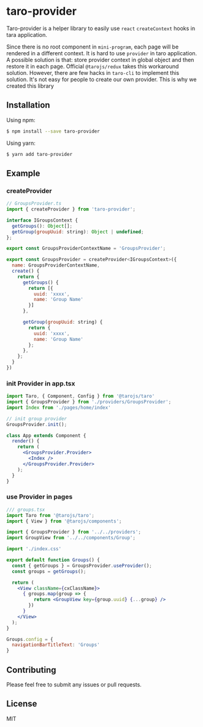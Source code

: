 # taro-provider

Taro-provider is a helper library to easily use `react` `createContext` hooks in tara application.

Since there is no root component in `mini-program`, each page will be rendered in a different context. It is hard to use `provider` in taro application. A possible solution is that: store provider context in global object and then restore it in each page. Official `@tarojs/redux` takes this workaround solution. However, there are few hacks in `taro-cli` to implement this solution. It's not easy for people to create our own provider. This is why we created this library

## Installation

Using npm:

```sh
$ npm install --save taro-provider
```

Using yarn:

```sh
$ yarn add taro-provider
```

## Example

### createProvider


```jsx
// GroupsProvider.ts
import { createProvider } from 'taro-provider';

interface IGroupsContext {
  getGroups(): Object[];
  getGroup(groupUuid: string): Object | undefined;
};

export const GroupsProviderContextName = 'GroupsProvider';

export const GroupsProvider = createProvider<IGroupsContext>({
  name: GroupsProviderContextName,
  create() {
    return {
      getGroups() {
        return [{
          uuid: 'xxxx',
          name: 'Group Name'
        }]
      },

      getGroup(groupUuid: string) {
        return {
          uuid: 'xxxx',
          name: 'Group Name'
        };
      },
    };
  }
})
```

### init Provider in app.tsx
```jsx
import Taro, { Component, Config } from '@tarojs/taro'
import { GroupsProvider } from './providers/GroupsProvider';
import Index from './pages/home/index'

// init group provider
GroupsProvider.init();

class App extends Component {
  render() {
    return (
      <GroupsProvider.Provider>
        <Index />
      </GroupsProvider.Provider>
    );
  }
}
```

### use Provider in pages

```jsx
/// groups.tsx
import Taro from '@tarojs/taro';
import { View } from '@tarojs/components';

import { GroupsProvider } from '../../providers';
import GroupView from '../../components/Group';

import './index.css'

export default function Groups() {
  const { getGroups } = GroupsProvider.useProvider();
  const groups = getGroups();

  return (
    <View className={cxClassName}>
      { groups.map(group => {
          return <GroupView key={group.uuid} {...group} />
        })
      }
    </View>
  );
}

Groups.config = {
  navigationBarTitleText: 'Groups'
}

```


## Contributing

Please feel free to submit any issues or pull requests.

## License

MIT
